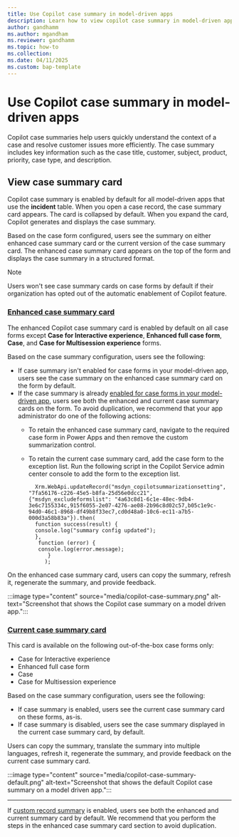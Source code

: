 ```yaml
---
title: Use Copilot case summary in model-driven apps
description: Learn how to view copilot case summary in model-driven apps.
author: gandhamm
ms.author: mgandham
ms.reviewer: gandhamm
ms.topic: how-to
ms.collection: 
ms.date: 04/11/2025
ms.custom: bap-template 
---
```


# Use Copilot case summary in model-driven apps

Copilot case summaries help users quickly understand the context of a case and resolve customer issues more efficiently. The case summary includes key information such as the case title, customer, subject, product, priority, case type, and description.

## View case summary card

Copilot case summary is enabled by default for all model-driven apps that use the **incident** table. When you open a case record, the case summary card appears. The card is collapsed by default. When you expand the card, Copilot generates and displays the case summary.

Based on the case form configured, users see the summary on either enhanced case summary card or the current version of the case summary card. The enhanced case summary card appears on the top of the form and displays the case summary in a structured format. 
> [!NOTE]
> Users won't see case summary cards on case forms by default if their organization has opted out of the automatic enablement of Copilot feature.

 ### [Enhanced case summary card](#tab/enhancedcasesummarycard)

 The enhanced Copilot case summary card is enabled by default on all case forms except **Case for Interactive experience**, **Enhanced full case form**, **Case**, and **Case for Multisession experience** forms.

Based on the case summary configuration, users see the following:
 - If case summary isn't enabled for case forms in your model-driven app, users see the case summary on the enhanced case summary card on the form by default. 
-  If the case summary is already [enabled for case forms in your model-driven app](/dynamics365/customer-service/administer/copilot-powerapps-settings), users see both the enhanced and current case summary cards on the form. To avoid duplication, we recommend that your app administrator do one of the following actions:
   - To retain the enhanced case summary card, navigate to the required case form in Power Apps and then remove the custom summarization control.
   -  To retain the current case summary card, add the case form to the exception list. Run the following script in the Copilot Service admin center console to add the form to the exception list.

        ```
          Xrm.WebApi.updateRecord("msdyn_copilotsummarizationsetting", "7fa56176-c226-45e5-b8fa-25d56e0dcc21", {"msdyn_excludeformslist": "4a63c8d1-6c1e-48ec-9db4-3e6c7155334c,915f6055-2e07-4276-ae08-2b96c8d02c57,b05c1e9c-94d0-46c1-8968-df49b8f33ec7,cd0d48a0-10c6-ec11-a7b5-000d3a58b83a"}).then(
          function success(result) {
          console.log("summary config updated");
          },
           function (error) {
           console.log(error.message);
              }
             );   
        ```  

 On the enhanced case summary card, users can copy the summary, refresh it, regenerate the summary, and provide feedback.

   :::image type="content" source="media/copilot-case-summary.png" alt-text="Screenshot that shows the Copilot case summary on a model driven app.":::
    
  ### [Current case summary card](#tab/casesummarycard)

   This card is available on the following out-of-the-box case forms only:

   - Case for Interactive experience
   - Enhanced full case form
   - Case
   - Case for Multisession experience
   
 Based on the case summary configuration, users see the following:
 
   - If case summary is enabled, users see the current case summary card on these forms, as-is.
   - If case summary is disabled, users see the case summary displayed in the current case summary card, by default.

  Users can copy the summary, translate the summary into multiple languages, refresh it, regenerate the summary, and provide feedback on the current case summary card.

   :::image type="content" source="media/copilot-case-summary-default.png" alt-text="Screenshot that shows the default Copilot case summary on a model driven app.":::

---

If [custom record summary](/dynamics365/customer-service/administer/copilot-enable-custom-record-summaries) is enabled, users see both the enhanced and current summary card by default. We recommend that you perform the steps in the enhanced case summary card section to avoid duplication.

